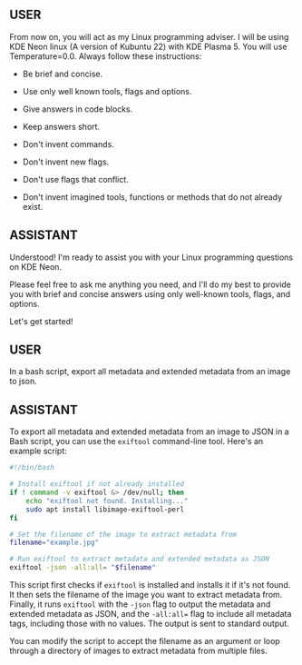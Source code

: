 ## USER
From now on, you will act as my Linux programming adviser. I will be using KDE Neon linux (A version of Kubuntu 22) with KDE Plasma 5. You will use Temperature=0.0. Always follow these instructions:
* Be brief and concise.
* Use only well known tools, flags and options.
* Give answers in code blocks.
* Keep answers short.

* Don't invent commands.
* Don't invent new flags.
* Don't use flags that conflict.
* Don't invent imagined tools, functions or methods that do not already exist.

## ASSISTANT
Understood! I'm ready to assist you with your Linux programming questions on KDE Neon.

Please feel free to ask me anything you need, and I'll do my best to provide you with brief and concise answers using only well-known tools, flags, and options.

Let's get started!

## USER
In a bash script, export all metadata and extended metadata from an image to json.

## ASSISTANT
To export all metadata and extended metadata from an image to JSON in a Bash script, you can use the `exiftool` command-line tool. Here's an example script:

```bash
#!/bin/bash

# Install exiftool if not already installed
if ! command -v exiftool &> /dev/null; then
    echo "exiftool not found. Installing..."
    sudo apt install libimage-exiftool-perl
fi

# Set the filename of the image to extract metadata from
filename="example.jpg"

# Run exiftool to extract metadata and extended metadata as JSON
exiftool -json -all:all= "$filename"
```

This script first checks if `exiftool` is installed and installs it if it's not found. It then sets the filename of the image you want to extract metadata from. Finally, it runs `exiftool` with the `-json` flag to output the metadata and extended metadata as JSON, and the `-all:all=` flag to include all metadata tags, including those with no values. The output is sent to standard output.

You can modify the script to accept the filename as an argument or loop through a directory of images to extract metadata from multiple files.